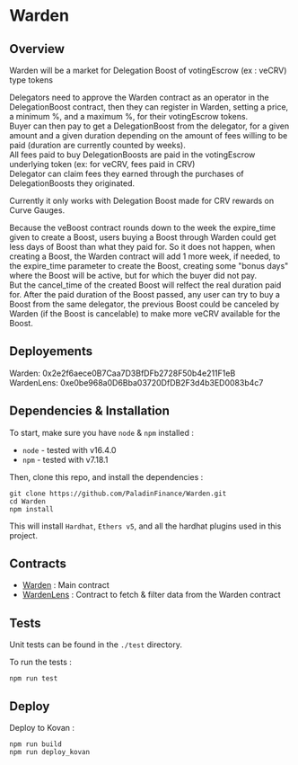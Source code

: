 # Warden

## Overview

Warden will be a market for Delegation Boost of votingEscrow (ex : veCRV) type tokens

Delegators need to approve the Warden contract as an operator in the DelegationBoost contract, then they can 
register in Warden, setting a price, a minimum %, and a maximum %, for their votingEscrow tokens.  
Buyer can then pay to get a DelegationBoost from the delegator, for a given amount and a given duration depending on the amount of fees willing to be paid (duration are currently counted by weeks).  
All fees paid to buy DelegationBoosts are paid in the votingEscrow underlying token (ex: for veCRV, fees paid in CRV)  
Delegator can claim fees they earned through the purchases of DelegationBoosts they originated.


Currently it only works with Delegation Boost made for CRV rewards on Curve Gauges.

Because the veBoost contract rounds down to the week the expire_time given to create a Boost, users buying a Boost through Warden could get less days of Boost than what they paid for. So it does not happen, when creating a Boost, the Warden contract will add 1 more week, if needed, to the expire_time parameter to create the Boost, creating some "bonus days" where the Boost will be active, but for which the buyer did not pay.  
But the cancel_time of the created Boost will relfect the real duration paid for. After the paid duration of the Boost passed, any user can try to buy a Boost from the same delegator, the previous Boost could be canceled by Warden (if the Boost is cancelable) to make more veCRV available for the Boost.


## Deployements

Warden: 0x2e2f6aece0B7Caa7D3BfDFb2728F50b4e211F1eB  
WardenLens: 0xe0be968a0D6Bba03720DfDB2F3d4b3ED0083b4c7  

## Dependencies & Installation


To start, make sure you have `node` & `npm` installed : 
* `node` - tested with v16.4.0
* `npm` - tested with v7.18.1

Then, clone this repo, and install the dependencies : 

```
git clone https://github.com/PaladinFinance/Warden.git
cd Warden
npm install
```

This will install `Hardhat`, `Ethers v5`, and all the hardhat plugins used in this project.


## Contracts


* [Warden](https://github.com/PaladinFinance/Warden/tree/main/contracts/Warden.sol) : Main contract
* [WardenLens](https://github.com/PaladinFinance/Warden/tree/main/contracts/WardenLens.sol) : Contract to fetch & filter data from the Warden contract


## Tests


Unit tests can be found in the `./test` directory.

To run the tests : 
```
npm run test
```


## Deploy


Deploy to Kovan :
```
npm run build
npm run deploy_kovan
```

